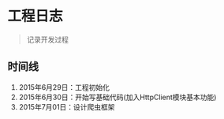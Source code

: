 # 工程日志

> 记录开发过程

## 时间线

1. 2015年6月29日：工程初始化
2. 2015年6月30日：开始写基础代码(加入HttpClient模块基本功能)
3. 2015年7月01日：设计爬虫框架